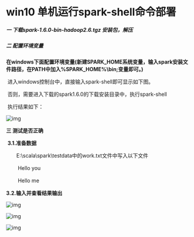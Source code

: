 # win10 单机运行spark-shell命令部署

##### 一 下载spark-1.6.0-bin-hadoop2.6.tgz 安装包，解压



##### 二 配置环境变量

**在windows下面配置环境变量(新建SPARK_HOME系统变量，输入spark安装文件路径，在PATH中加入%SPARK_HOME%\bin;变量即可。)**

​       进入windows控制台中，直接输入spark-shell即可显示如下图。

​     否则，需要进入下载的spark1.6.0的下载安装目录中，执行spark-shell

​       执行结果如下：

![img](https://images2015.cnblogs.com/blog/735738/201703/735738-20170326195836299-370931511.png)

**三 测试是否正确**

​    **3.1.准备数据**

　　E:\scala\spark\testdata中的work.txt文件中写入以下文件

  　　  Hello you

​    　　Hello me

**3.2.输入并查看结果输出**

![img](https://images2015.cnblogs.com/blog/735738/201703/735738-20170326195902705-893098391.png)

![img](https://images2015.cnblogs.com/blog/735738/201703/735738-20170326195910236-1852114505.png)

![img](https://images2015.cnblogs.com/blog/735738/201703/735738-20170326195920627-1582693762.png)